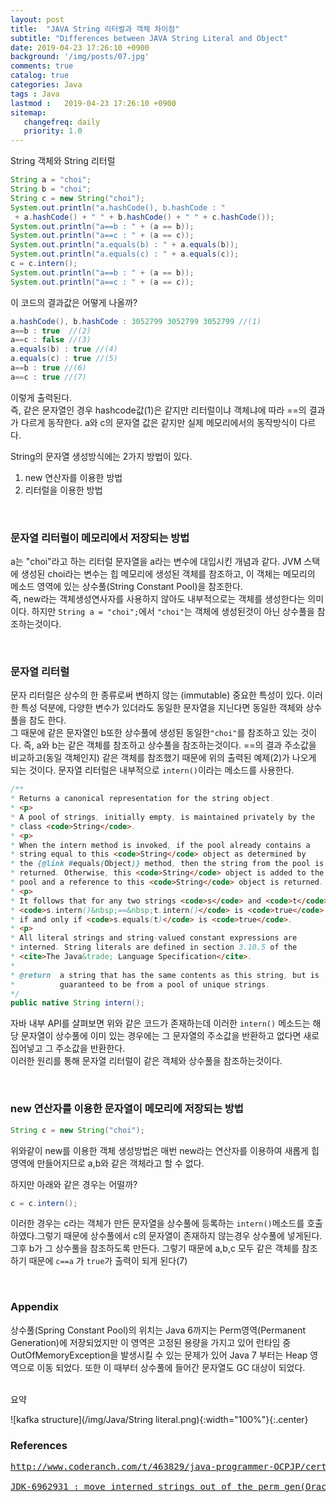 ```yaml
---
layout: post
title:  "JAVA String 리터럴과 객체 차이점"
subtitle: "Differences between JAVA String Literal and Object"
date: 2019-04-23 17:26:10 +0900
background: '/img/posts/07.jpg'
comments: true
catalog: true
categories: Java
tags : Java
lastmod :   2019-04-23 17:26:10 +0900
sitemap:
   changefreq: daily
   priority: 1.0
---
```


<div class="contentTitle">
String 객체와 String 리터럴
</div>

```java
String a = "choi";
String b = "choi";
String c = new String("choi");
System.out.println("a.hashCode(), b.hashCode : "
 + a.hashCode() + " " + b.hashCode() + " " + c.hashCode());
System.out.println("a==b : " + (a == b));
System.out.println("a==c : " + (a == c));
System.out.println("a.equals(b) : " + a.equals(b));
System.out.println("a.equals(c) : " + a.equals(c));
c = c.intern();
System.out.println("a==b : " + (a == b));
System.out.println("a==c : " + (a == c));
```

이 코드의 결과값은 어떻게 나올까?

```java
a.hashCode(), b.hashCode : 3052799 3052799 3052799 //(1)
a==b : true  //(2)
a==c : false //(3)
a.equals(b) : true //(4)
a.equals(c) : true //(5)
a==b : true //(6)
a==c : true //(7)
```

이렇게 출력된다.  
즉, 같은 문자열인 경우 hashcode값(1)은 같지만 리터럴이냐 객체냐에 따라 ==의 결과가 다르게 동작한다.
a와 c의 문자열 값은 같지만 실제 메모리에서의 동작방식이 다르다.
  
String의 문자열 생성방식에는 2가지 방법이 있다.

1. new 연산자를 이용한 방법
2. 리터럴을 이용한 방법

<br>

### 문자열 리터럴이 메모리에서 저장되는 방법

a는 "choi"라고 하는 리터럴 문자열을 a라는 변수에 대입시킨 개념과 같다.
JVM 스택에 생성된 choi라는 변수는 힙 메모리에 생성된 객체를 참조하고, 이 객체는 메모리의 메소드 영역에 있는 상수풀(String Constant Pool)을 참조한다.  
즉, new라는 객체생성연사자를 사용하지 않아도 내부적으로는 객체를 생성한다는 의미이다.
하지만 `String a = "choi";`에서 `"choi"`는 객체에 생성된것이 아닌 상수풀을 참조하는것이다.

<br>

### 문자열 리터럴

문자 리터럴은 상수의 한 종류로써 변하지 않는 (immutable) 중요한 특성이 있다. 이러한 특성 덕분에, 다양한 변수가 있더라도 동일한 문자열을 지닌다면 동일한 객체와 상수풀을 참도 한다.  
그 때문에 같은 문자열인 b또한 상수풀에 생성된 동일한`"choi"`를 참조하고 있는 것이다.
즉, a와 b는 같은 객체를 참조하고 상수풀을 참조하는것이다. ==의 결과 주소값을 비교하고(동일 객체인지) 같은 객체를 참조했기 때문에 위의 출력된 예제(2)가 나오게 되는 것이다.
문자열 리터럴은 내부적으로 `intern()`이라는 메소드를 사용한다.

```java
/**
* Returns a canonical representation for the string object.
* <p>
* A pool of strings, initially empty, is maintained privately by the
* class <code>String</code>.
* <p>
* When the intern method is invoked, if the pool already contains a
* string equal to this <code>String</code> object as determined by
* the {@link #equals(Object)} method, then the string from the pool is
* returned. Otherwise, this <code>String</code> object is added to the
* pool and a reference to this <code>String</code> object is returned.
* <p>
* It follows that for any two strings <code>s</code> and <code>t</code>,
* <code>s.intern()&nbsp;==&nbsp;t.intern()</code> is <code>true</code>
* if and only if <code>s.equals(t)</code> is <code>true</code>.
* <p>
* All literal strings and string-valued constant expressions are
* interned. String literals are defined in section 3.10.5 of the
* <cite>The Java&trade; Language Specification</cite>.
*
* @return  a string that has the same contents as this string, but is
*          guaranteed to be from a pool of unique strings.
*/
public native String intern();
```

자바 내부 API를 살펴보면 위와 같은 코드가 존재하는데 이러한 `intern()` 메소드는 해당 문자열이 상수풀에 이미 있는 경우에는 그 문자열의 주소값을 반환하고 없다면 새로 집어넣고 그 주소값을 반환한다.  
이러한 원리를 통해 문자열 리터럴이 같은 객체와 상수풀을 참조하는것이다.

<br>

### new 연산자를 이용한 문자열이 메모리에 저장되는 방법

```java
String c = new String("choi");
```

위와같이 new를 이용한 객체 생성방법은 매번 new라는 연산자를 이용하여 새롭게 힙영역에 만들어지므로 a,b와 같은 객체라고 할 수 없다.

하지만 아래와 같은 경우는 어떨까?

```java
c = c.intern();
```

이러한 경우는 c라는 객체가 만든 문자열을 상수풀에 등록하는 `intern()`메소드를 호출하였다.그렇기 때문에 상수풀에서 c의 문자열이 존재하지 않는경우 상수풀에 넣게된다. 그후 b가 그 상수풀을 참조하도록 만든다. 그렇기 때문에 a,b,c 모두 같은 객체를 참조하기 때문에 `c==a` 가 `true`가 출력이 되게 된다(7)

<br>

### Appendix
상수풀(Spring Constant Pool)의 위치는 Java 6까지는 Perm영역(Permanent Generation)에 저장되었지만 이 영역은 고정된 용량을 가지고 있어 런타임 중 OutOfMemoryException을 발생시킬 수 있는 문제가 있어 Java 7 부터는 Heap 영역으로 이동 되었다. 또한 이 때부터 상수풀에 들어간 문자열도 GC 대상이 되었다.

<br>
<div class="contentTitle">
요약
</div>

![kafka structure](/img/Java/String literal.png){:width="100%"}{:.center}

### References

<pre>
<a href="http://www.coderanch.com/t/463829/java-programmer-OCPJP/certification/String-literal-String">http://www.coderanch.com/t/463829/java-programmer-OCPJP/certification/String-literal-String</a>
<a href="https://bugs.java.com/view_bug.do?bug_id=6962931">
JDK-6962931 : move interned strings out of the perm gen(Oracle Java Bug Database)</a>
</pre>